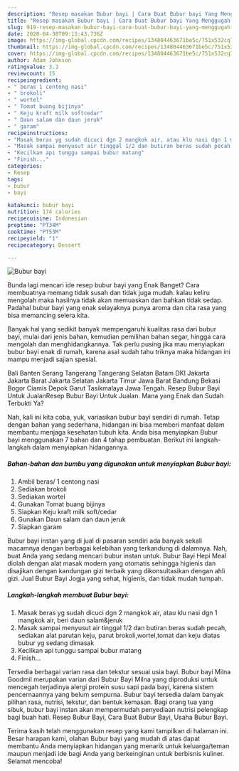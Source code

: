 ```yaml
---
description: "Resep masakan Bubur bayi | Cara Buat Bubur bayi Yang Menggugah Selera"
title: "Resep masakan Bubur bayi | Cara Buat Bubur bayi Yang Menggugah Selera"
slug: 919-resep-masakan-bubur-bayi-cara-buat-bubur-bayi-yang-menggugah-selera
date: 2020-04-30T09:13:43.736Z
image: https://img-global.cpcdn.com/recipes/134804463671be5c/751x532cq70/bubur-bayi-foto-resep-utama.jpg
thumbnail: https://img-global.cpcdn.com/recipes/134804463671be5c/751x532cq70/bubur-bayi-foto-resep-utama.jpg
cover: https://img-global.cpcdn.com/recipes/134804463671be5c/751x532cq70/bubur-bayi-foto-resep-utama.jpg
author: Adam Johnson
ratingvalue: 3.3
reviewcount: 15
recipeingredient:
- " beras 1 centong nasi"
- " brokoli"
- " wortel"
- " Tomat buang bijinya"
- " Keju kraft milk softcedar"
- " Daun salam dan daun jeruk"
- " garam"
recipeinstructions:
- "Masak beras yg sudah dicuci dgn 2 mangkok air, atau klu nasi dgn 1 mangkok air, beri daun salam&amp;jeruk"
- "Masak sampai menyusut air tinggal 1/2 dan butiran beras sudah pecah, sediakan alat parutan keju, parut brokoli,wortel,tomat dan keju diatas bubur yg sedang dimasak"
- "Kecilkan api tunggu sampai bubur matang"
- "Finish..."
categories:
- Resep
tags:
- bubur
- bayi

katakunci: bubur bayi 
nutrition: 174 calories
recipecuisine: Indonesian
preptime: "PT34M"
cooktime: "PT53M"
recipeyield: "1"
recipecategory: Dessert

---
```



![Bubur bayi](https://img-global.cpcdn.com/recipes/134804463671be5c/751x532cq70/bubur-bayi-foto-resep-utama.jpg)

Bunda lagi mencari ide resep bubur bayi yang Enak Banget? Cara membuatnya memang tidak susah dan tidak juga mudah. kalau keliru mengolah maka hasilnya tidak akan memuaskan dan bahkan tidak sedap. Padahal bubur bayi yang enak selayaknya punya aroma dan cita rasa yang bisa memancing selera kita.

Banyak hal yang sedikit banyak mempengaruhi kualitas rasa dari bubur bayi, mulai dari jenis bahan, kemudian pemilihan bahan segar, hingga cara mengolah dan menghidangkannya. Tak perlu pusing jika mau menyiapkan bubur bayi enak di rumah, karena asal sudah tahu triknya maka hidangan ini mampu menjadi sajian spesial.

Bali Banten Serang Tangerang Tangerang Selatan Batam DKI Jakarta Jakarta Barat Jakarta Selatan Jakarta Timur Jawa Barat Bandung Bekasi Bogor Ciamis Depok Garut Tasikmalaya Jawa Tengah. Resep Bubur Bayi Untuk JualanResep Bubur Bayi Untuk Jualan. Mana yang Enak dan Sudah Terbukti Ya?


Nah, kali ini kita coba, yuk, variasikan bubur bayi sendiri di rumah. Tetap dengan bahan yang sederhana, hidangan ini bisa memberi manfaat dalam membantu menjaga kesehatan tubuh kita. Anda bisa menyiapkan Bubur bayi menggunakan 7 bahan dan 4 tahap pembuatan. Berikut ini langkah-langkah dalam menyiapkan hidangannya.

<!--inarticleads1-->

##### Bahan-bahan dan bumbu yang digunakan untuk menyiapkan Bubur bayi:

1. Ambil  beras/ 1 centong nasi
1. Sediakan  brokoli
1. Sediakan  wortel
1. Gunakan  Tomat buang bijinya
1. Siapkan  Keju kraft milk soft/cedar
1. Gunakan  Daun salam dan daun jeruk
1. Siapkan  garam


Bubur bayi instan yang di jual di pasaran sendiri ada banyak sekali macamnya dengan berbagai kelebihan yang terkandung di dalamnya. Nah, buat Anda yang sedang mencari bubur instan untuk. Bubur Bayi Hepi Meal diolah dengan alat masak modern yang otomatis sehingga higienis dan disajikan dengan kandungan gizi terbaik yang dikonsultasikan dengan ahli gizi. Jual Bubur Bayi Jogja yang sehat, higienis, dan tidak mudah tumpah. 

<!--inarticleads2-->

##### Langkah-langkah membuat Bubur bayi:

1. Masak beras yg sudah dicuci dgn 2 mangkok air, atau klu nasi dgn 1 mangkok air, beri daun salam&amp;jeruk
1. Masak sampai menyusut air tinggal 1/2 dan butiran beras sudah pecah, sediakan alat parutan keju, parut brokoli,wortel,tomat dan keju diatas bubur yg sedang dimasak
1. Kecilkan api tunggu sampai bubur matang
1. Finish...


Tersedia berbagai varian rasa dan tekstur sesuai usia bayi. Bubur bayi Milna Goodmil merupakan varian dari Bubur Bayi Milna yang diproduksi untuk mencegah terjadinya alergi protein susu sapi pada bayi, karena sistem pencernaannya yang belum sempurna. Bubur bayi tersedia dalam banyak pilihan rasa, nutrisi, tekstur, dan bentuk kemasan. Bagi orang tua yang sibuk, bubur bayi instan akan mempermudah penyediaan nutrisi pelengkap bagi buah hati. Resep Bubur Bayi, Cara Buat Bubur Bayi, Usaha Bubur Bayi. 

Terima kasih telah menggunakan resep yang kami tampilkan di halaman ini. Besar harapan kami, olahan Bubur bayi yang mudah di atas dapat membantu Anda menyiapkan hidangan yang menarik untuk keluarga/teman maupun menjadi ide bagi Anda yang berkeinginan untuk berbisnis kuliner. Selamat mencoba!
